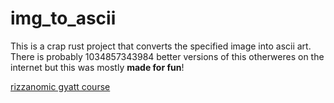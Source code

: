 # img_to_ascii

This is a crap rust project that converts the specified image into ascii art. There is probably 1034857343984 better versions of this otherweres on the internet but this was mostly **made for fun**!

[rizzanomic gyatt course](https://youtu.be/dQw4w9WgXcQ)
